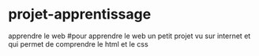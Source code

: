 # projet-apprentissage
apprendre le web 
#pour apprendre le web un petit projet vu sur internet et qui permet de comprendre le html et le css
